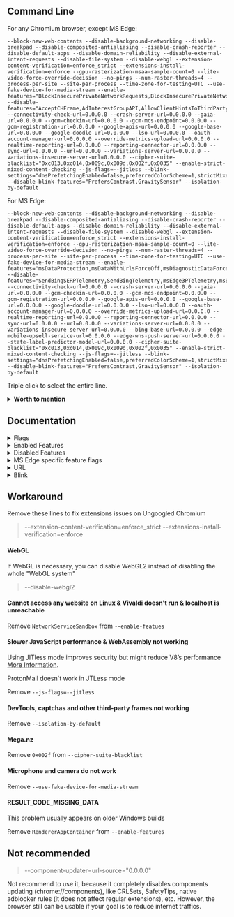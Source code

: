 ## Command Line

For any Chromium browser, except MS Edge:
```
--block-new-web-contents --disable-background-networking --disable-breakpad --disable-composited-antialiasing --disable-crash-reporter --disable-default-apps --disable-domain-reliability --disable-external-intent-requests --disable-file-system --disable-webgl --extension-content-verification=enforce_strict --extensions-install-verification=enforce --gpu-rasterization-msaa-sample-count=0 --lite-video-force-override-decision --no-pings --num-raster-threads=4 --process-per-site --site-per-process --time-zone-for-testing=UTC --use-fake-device-for-media-stream --enable-features="BlockInsecurePrivateNetworkRequests,BlockInsecurePrivateNetworkRequestsForNavigations,BrowserDynamicCodeDisabled,DesktopScreenshots,DisableProcessReuse,ElementSuperRareData,EnableCsrssLockdown,EncryptedClientHello,ForceIsolationInfoFrameOriginToTopLevelFrame,GpuAppContainer,ImprovedCookieControls,IntensiveWakeUpThrottling:grace_period_seconds/10,IsolateOrigins,IsolatePrerenders,IsolateSandboxedIframes,MinimizeAudioProcessingForUnusedOutput,NetworkServiceSandbox,NetworkServiceCodeIntegrity,OpaqueResponseBlockingV01,OriginIsolationHeader,PartitionConnectionsByNetworkIsolationKey,PartitionDomainReliabilityByNetworkIsolationKey,PartitionExpectCTStateByNetworkIsolationKey,PartitionHttpServerPropertiesByNetworkIsolationKey,PartitionNelAndReportingByNetworkIsolationKey,PartitionSSLSessionsByNetworkIsolationKey,PartitionedCookies,PostQuantumCECPQ2,PrefetchPrivacyChanges,ReduceUserAgent,ReducedReferrerGranularity,RendererAppContainer,RestrictGamepadAccess,SandboxExternalProtocolBlocked,SandboxHttpCache,ScopeMemoryCachePerContext,SplitAuthCacheByNetworkIsolationKey,SplitCacheByIncludeCredentials,SplitCacheByNetworkIsolationKey,SplitHostCacheByNetworkIsolationKey,StrictOriginIsolation,SuppressDifferentOriginSubframeJSDialogs,ThirdPartyStoragePartitioning,ThrottleForegroundTimers,TurnOffStreamingMediaCachingAlways,TurnOffStreamingMediaCachingOnBattery,UseRegistrableDomainInNetworkIsolationKey,WinSboxDisableExtensionPoint,WinSboxDisableKtmComponent" --disable-features="AcceptCHFrame,AdInterestGroupAPI,AllowClientHintsToThirdParty,AllowURNsInIframes,AppActivityReporting,AppDiscoveryRemoteUrlSearch,AutofillEnableAccountWalletStorage,AutofillServerCommunication,AutoupgradeMixedContent,BrowsingTopics,ClearCrossSiteCrossBrowsingContextGroupWindowName,ClientHintThirdPartyDelegation,ClientHintsDPR,ClientHintsDPR_DEPRECATED,ClientHintsDeviceMemory,ClientHintsDeviceMemory_DEPRECATED,ClientHintsMetaHTTPEquivAcceptCH,ClientHintsMetaNameAcceptCH,ClientHintsResourceWidth,ClientHintsResourceWidth_DEPRECATED,ClientHintsViewportWidth,ClientHintsViewportWidth_DEPRECATED,ComputePressure,ContextMenuPerformanceInfoAndRemoteHintFetching,ConversionMeasurement,CopyLinkToText,CrashReporting,CriticalClientHint,CrossOriginOpenerPolicyAccessReporting,CrossOriginOpenerPolicyReporting,CrossOriginOpenerPolicyReportingOriginTrial,CrostiniAdditionalEnterpriseReporting,CssSelectorFragmentAnchor,DirectSockets,DocumentReporting,EnableSignedExchangePrefetchCacheForNavigations,EnableSignedExchangeSubresourcePrefetch,EnableStructuredMetrics,EnableSubresourceWebBundles,EnterpriseRealtimeExtensionRequest,EventBasedStatusReporting,ExpectCTReporting,ExperimentalJSProfiler,EnableTLS13EarlyData,FedCm,Fledge,FontAccess,FontAccessPersistent,GreaseUACH,HandwritingRecognitionWebPlatformApiFinch,IdleDetection,InterestGroupStorage,Journeys,LensStandalone,MediaDrmPreprovisioning,MediaEngagementBypassAutoplayPolicies,NTPArticleSuggestions,NetworkTimeServiceQuerying,NotificationTriggers,OmniboxTriggerForNoStatePrefetch,OptimizationHints,OptimizationHintsFetching,OptimizationHintsFetchingAnonymousDataConsent,OptimizationHintsFieldTrials,Parakeet,Prerender2,PrefersColorSchemeClientHintHeader,PreloadMediaEngagementData,ReportAllJavaScriptFrameworks,Reporting,RetailCoupons,SegmentationPlatform,SignedExchangeReportingForDistributors,SpeculationRulesPrefetchProxy,SubresourceWebBundles,TabMetricsLogging,TFLiteLanguageDetectionEnabled,TextFragmentAnchor,SafeBrowsingBetterTelemetryAcrossReports,UACHPlatformEnabledByDefault,UserAgentClientHint,UserAgentClientHintFullVersionList,UsernameFirstFlow,UsernameFirstFlowFilling,UsernameFirstFlowFallbackCrowdsourcing,ViewportHeightClientHintHeader,WebNFC,WebOTP,WebSQLInThirdPartyContextEnabled,WebXR,WinrtGeolocationImplementation,WinrtSensorsImplementation" --connectivity-check-url=0.0.0.0 --crash-server-url=0.0.0.0 --gaia-url=0.0.0.0 --gcm-checkin-url=0.0.0.0 --gcm-mcs-endpoint=0.0.0.0 --gcm-registration-url=0.0.0.0 --google-apis-url=0.0.0.0 --google-base-url=0.0.0.0 --google-doodle-url=0.0.0.0 --lso-url=0.0.0.0 --oauth-account-manager-url=0.0.0.0 --override-metrics-upload-url=0.0.0.0 --realtime-reporting-url=0.0.0.0 --reporting-connector-url=0.0.0.0 --sync-url=0.0.0.0 --url=0.0.0.0 --variations-server-url=0.0.0.0 --variations-insecure-server-url=0.0.0.0 --cipher-suite-blacklist="0xc013,0xc014,0x009c,0x009d,0x002f,0x0035" --enable-strict-mixed-content-checking --js-flags=--jitless --blink-settings="dnsPrefetchingEnabled=false,preferredColorScheme=1,strictMixedContentChecking=true,strictMixedContentCheckingForPlugin=true,strictlyBlockBlockableMixedContent=true" --disable-blink-features="PrefersContrast,GravitySensor" --isolation-by-default
```

For MS Edge:
```
--block-new-web-contents --disable-background-networking --disable-breakpad --disable-composited-antialiasing --disable-crash-reporter --disable-default-apps --disable-domain-reliability --disable-external-intent-requests --disable-file-system --disable-webgl --extension-content-verification=enforce_strict --extensions-install-verification=enforce --gpu-rasterization-msaa-sample-count=0 --lite-video-force-override-decision --no-pings --num-raster-threads=4 --process-per-site --site-per-process --time-zone-for-testing=UTC --use-fake-device-for-media-stream --enable-features="msDataProtection,msDataWithUrlsForceOff,msDiagnosticDataForceOff,msEndpointDlp,msIrm,msIrmv2,msMdatpWebSiteDlp,msMdatpWebSiteDlpMac,msMdatpWebSiteDlpv2,msPerformanceModeToggle,BlockInsecurePrivateNetworkRequests,BlockInsecurePrivateNetworkRequestsForNavigations,BrowserDynamicCodeDisabled,DesktopScreenshots,DisableProcessReuse,ElementSuperRareData,EnableCsrssLockdown,EncryptedClientHello,ForceIsolationInfoFrameOriginToTopLevelFrame,GpuAppContainer,ImprovedCookieControls,IntensiveWakeUpThrottling:grace_period_seconds/10,IsolateOrigins,IsolatePrerenders,IsolateSandboxedIframes,MinimizeAudioProcessingForUnusedOutput,NetworkServiceSandbox,NetworkServiceCodeIntegrity,OpaqueResponseBlockingV01,OriginIsolationHeader,PartitionConnectionsByNetworkIsolationKey,PartitionDomainReliabilityByNetworkIsolationKey,PartitionExpectCTStateByNetworkIsolationKey,PartitionHttpServerPropertiesByNetworkIsolationKey,PartitionNelAndReportingByNetworkIsolationKey,PartitionSSLSessionsByNetworkIsolationKey,PartitionedCookies,PostQuantumCECPQ2,PrefetchPrivacyChanges,ReduceUserAgent,ReducedReferrerGranularity,RendererAppContainer,RestrictGamepadAccess,SandboxExternalProtocolBlocked,SandboxHttpCache,ScopeMemoryCachePerContext,SplitAuthCacheByNetworkIsolationKey,SplitCacheByIncludeCredentials,SplitCacheByNetworkIsolationKey,SplitHostCacheByNetworkIsolationKey,StrictOriginIsolation,SuppressDifferentOriginSubframeJSDialogs,ThirdPartyStoragePartitioning,ThrottleForegroundTimers,TurnOffStreamingMediaCachingAlways,TurnOffStreamingMediaCachingOnBattery,UseRegistrableDomainInNetworkIsolationKey,WinSboxDisableExtensionPoint,WinSboxDisableKtmComponent" --disable-features="SendBingSERPTelemetry,SendBingTelemetry,msEdge3PTelemetry,msEdgeCitations,msEdgeFeedbackSupport,msEdgeHJSendBeaconTelemetry,msEdgeHJTelemetry,msEdgeMathHelper,msEdgeQBox,msEdgeSanTelemetry,msEnableMATSTelemetry,msEnableWAMMATSTelemetry,msODSPTelemetry,msOfficeTelemetryBase,msReadAloud,msSendDataDiagnosticTelemetry,msUseSETTelemetryService,AcceptCHFrame,AdInterestGroupAPI,AllowClientHintsToThirdParty,AllowURNsInIframes,AppActivityReporting,AppDiscoveryRemoteUrlSearch,AutofillEnableAccountWalletStorage,AutofillServerCommunication,AutoupgradeMixedContent,BrowsingTopics,ClearCrossSiteCrossBrowsingContextGroupWindowName,ClientHintThirdPartyDelegation,ClientHintsDPR,ClientHintsDPR_DEPRECATED,ClientHintsDeviceMemory,ClientHintsDeviceMemory_DEPRECATED,ClientHintsMetaHTTPEquivAcceptCH,ClientHintsMetaNameAcceptCH,ClientHintsResourceWidth,ClientHintsResourceWidth_DEPRECATED,ClientHintsViewportWidth,ClientHintsViewportWidth_DEPRECATED,ComputePressure,ContextMenuPerformanceInfoAndRemoteHintFetching,ConversionMeasurement,CopyLinkToText,CrashReporting,CriticalClientHint,CrossOriginOpenerPolicyAccessReporting,CrossOriginOpenerPolicyReporting,CrossOriginOpenerPolicyReportingOriginTrial,CrostiniAdditionalEnterpriseReporting,CssSelectorFragmentAnchor,DirectSockets,DocumentReporting,EnableSignedExchangePrefetchCacheForNavigations,EnableSignedExchangeSubresourcePrefetch,EnableStructuredMetrics,EnableSubresourceWebBundles,EnterpriseRealtimeExtensionRequest,EventBasedStatusReporting,ExpectCTReporting,ExperimentalJSProfiler,EnableTLS13EarlyData,FedCm,Fledge,FontAccess,FontAccessPersistent,GreaseUACH,HandwritingRecognitionWebPlatformApiFinch,IdleDetection,InterestGroupStorage,Journeys,LensStandalone,MediaDrmPreprovisioning,MediaEngagementBypassAutoplayPolicies,NTPArticleSuggestions,NetworkTimeServiceQuerying,NotificationTriggers,OmniboxTriggerForNoStatePrefetch,OptimizationHints,OptimizationHintsFetching,OptimizationHintsFetchingAnonymousDataConsent,OptimizationHintsFieldTrials,Parakeet,Prerender2,PrefersColorSchemeClientHintHeader,PreloadMediaEngagementData,ReportAllJavaScriptFrameworks,Reporting,RetailCoupons,SegmentationPlatform,SignedExchangeReportingForDistributors,SpeculationRulesPrefetchProxy,SubresourceWebBundles,TabMetricsLogging,TFLiteLanguageDetectionEnabled,TextFragmentAnchor,SafeBrowsingBetterTelemetryAcrossReports,UACHPlatformEnabledByDefault,UserAgentClientHint,UserAgentClientHintFullVersionList,UsernameFirstFlow,UsernameFirstFlowFilling,UsernameFirstFlowFallbackCrowdsourcing,ViewportHeightClientHintHeader,WebNFC,WebOTP,WebSQLInThirdPartyContextEnabled,WebXR,WinrtGeolocationImplementation,WinrtSensorsImplementation" --connectivity-check-url=0.0.0.0 --crash-server-url=0.0.0.0 --gaia-url=0.0.0.0 --gcm-checkin-url=0.0.0.0 --gcm-mcs-endpoint=0.0.0.0 --gcm-registration-url=0.0.0.0 --google-apis-url=0.0.0.0 --google-base-url=0.0.0.0 --google-doodle-url=0.0.0.0 --lso-url=0.0.0.0 --oauth-account-manager-url=0.0.0.0 --override-metrics-upload-url=0.0.0.0 --realtime-reporting-url=0.0.0.0 --reporting-connector-url=0.0.0.0 --sync-url=0.0.0.0 --url=0.0.0.0 --variations-server-url=0.0.0.0 --variations-insecure-server-url=0.0.0.0 --bing-base-url=0.0.0.0 --edge-mobile-upsell-service-url=0.0.0.0 --edge-wns-push-server-url=0.0.0.0 --state-label-predictor-model-url=0.0.0.0 --cipher-suite-blacklist="0xc013,0xc014,0x009c,0x009d,0x002f,0x0035" --enable-strict-mixed-content-checking --js-flags=--jitless --blink-settings="dnsPrefetchingEnabled=false,preferredColorScheme=1,strictMixedContentChecking=true,strictMixedContentCheckingForPlugin=true,strictlyBlockBlockableMixedContent=true" --disable-blink-features="PrefersContrast,GravitySensor" --isolation-by-default
```

Triple click to select the entire line.
 
<details><summary><b>Worth to mention</b></summary><p>

| Name | Description |
| :--- | :---------- |
| --disable-frame-rate-limit | Disables frame rate limiting |
| --enable-low-end-device-mode | Clears MemoryCache when a tab becomes inactive and uses 16-bit color format for images. Not recommended on Android if strict isolation is enabled and it may not work if hardware acceleration is disabled |
| --user-agent="useragent" | A string used to override the default user agent with a custom one |
| --use-mobile-user-agent | Forces mobile user agent |
</p></details>

## Documentation
<details><summary>Flags</summary><p>

| Name | Description |
| :--- | :---------- |
| --block-new-web-contents | Blocks all pop-ups |
| --cipher-suite-blacklist | Blocks lists of cipher suites |
| --disable-background-networking | Blocks background networking, like Safe browsing |
| --disable-breakpad | Disables the crash reporting |
| --disable-composited-antialiasing | Disables layer-edge anti-aliasing in the compositor |
| --disable-crash-reporter | Disables the crash reporting |
| --disable-default-apps | Disables installation of default apps |
| --disable-domain-reliability | Disables Domain Reliability Monitoring |
| --disable-external-intent-requests | Never forward URL requests to external intents |
| --disable-file-system | Disables FileSystem API |
| --disable-webgl | Disables WebGL |
| --enable-strict-mixed-content-checking | Blocks passive and active mixed content <br> (AutoupgradeMixedContent must be disabled) |
| --extension-content-verification | Extensions verification |
| --extensions-install-verification | Extensions verification |
| --gpu-rasterization-msaa-sample-count | Numbers of multisample antialiasing samples for GPU rasterization <br> are based on DPI for desktops <br> Android uses 4 by default. Using 0 disables MSAA and improves performance |
| --isolation-by-default | Change several web APIs that make it difficult to isolate origins into distinct processes |
| --js-flags=--jitless | Running V8 in JITless mode enables ACG and CET mitigations in the renderer process, disables WebAssembly and [more](https://v8.dev/blog/jitless). |
| --no-pings | Blocks hyperlink auditing pings |
| --num-raster-threads | Enforces number of worker threads used to rasterize content |
| --process-per-site | Consolidates same-site pages to share a single process |
| --site-per-process | Enforces a one-site-per-process security policy |
| --time-zone-for-testing | Spoofs timzeone |
| --use-fake-device-for-media-stream | Spoofs microphone and camera IDs |
</p></details>

<details><summary>Enabled Features</summary><p>

Partitioning:
* ForceIsolationInfoFrameOriginToTopLevelFrame
* IsolateOrigins
* IsolatePrerenders
* IsolateSandboxedIframes
* OriginIsolationHeader
* PartitionConnectionsByNetworkIsolationKey
* PartitionDomainReliabilityByNetworkIsolationKey
* PartitionExpectCTStateByNetworkIsolationKey
* PartitionHttpServerPropertiesByNetworkIsolationKey
* PartitionNelAndReportingByNetworkIsolationKey
* PartitionSSLSessionsByNetworkIsolationKey
* PartitionedCookies
* SandboxHttpCache
* SplitAuthCacheByNetworkIsolationKey
* SplitCacheByIncludeCredentials
* SplitCacheByNetworkIsolationKey
* SplitHostCacheByNetworkIsolationKey
* StrictOriginIsolation
* UseRegistrableDomainInNetworkIsolationKey
	
Sandboxing:
* BrowserDynamicCodeDisabled
	* Prevents the browser process from generating dynamic code or modifying executable code using ACG
* EnableCsrssLockdown
* GpuAppContainer
* NetworkServiceCodeIntegrity
	* Enables CIG mitigation in the network process
* NetworkServiceSandbox
	* Enables ACG mitigation in the network process
* RendererAppContainer
* SandboxExternalProtocolBlocked
* WinSboxDisableExtensionPoint
* WinSboxDisableKtmComponent

Privacy & Security:
* AutoupgradeMixedContent
	* Disabling it and forcing `--enable-strict-mixed-content-checking` will block all mixed content
* BlockInsecurePrivateNetworkRequests, BlockInsecurePrivateNetworkRequestsForNavigations
	* Blocks insecure private network requests
* ClearCrossSiteCrossBrowsingContextGroupWindowName
* DisableProcessReuse, ReduceUserAgent
	* The (edge://)flags version are not available on Edge
* EncryptedClientHello
* ImprovedCookieControls
	* Improved third-party cookie blocking/control
* OpaqueResponseBlockingV01
	* [Documentation](https://docs.google.com/document/d/1qUbE2ySi6av3arUEw5DNdFJIKKBbWGRGsXz_ew3S7HQ)
* PostQuantumCECPQ2
* PrefetchPrivacyChanges
	* Prefetch requests will not follow redirects, not send a Referer header, not send credentials for cross-origin requests, and do not pass through service workers
* ReducedReferrerGranularity
	* Enables strict-origin-when-cross-origin

Performance:
* ElementSuperRareData
* IntensiveWakeUpThrottling:grace_period_seconds/10
* ScopeMemoryCachePerContext
* ThrottleForegroundTimers
* TurnOffStreamingMediaCachingAlways, TurnOffStreamingMediaCachingOnBattery

Others:
* DesktopScreenshots
* RestrictGamepadAccess
* SuppressDifferentOriginSubframeJSDialogs
	* Disallows window.{alert, prompt, confirm} if triggered inside a subframe that is not same origin with the main frame
</p></details>

<details><summary>Disabled Features</summary><p>

Reporting:
* AppActivityReporting
* AppDiscoveryRemoteUrlSearch
* ComputePressure
* ConversionMeasurement
* CrashReporting
* CrossOriginOpenerPolicyAccessReporting
* CrossOriginOpenerPolicyReporting
* CrossOriginOpenerPolicyReportingOriginTrial
* CrostiniAdditionalEnterpriseReporting
* DocumentReporting
* EnableStructuredMetrics
* EnterpriseRealtimeExtensionRequest
* EventBasedStatusReporting
* ExpectCTReporting
* ReportAllJavaScriptFrameworks
* Reporting
* SafeBrowsingBetterTelemetryAcrossReports
* TabMetricsLogging

Autofill:
* AutofillEnableAccountWalletStorage
* AutofillServerCommunication

PrivacySandbox/FloC Related:
* AdInterestGroupAPI
* AllowURNsInIframes
* BrowsingTopics
* FedCm
* Fledge
* InterestGroupStorage
* Parakeet

SXG:
* EnableSignedExchangePrefetchCacheForNavigations
* EnableSignedExchangeSubresourcePrefetch
* SignedExchangeReportingForDistributors

WebBundles:
* EnableSubresourceWebBundles
* SubresourceWebBundles

ClientHints:
* AcceptCHFrame
* AllowClientHintsToThirdParty
* ClientHintThirdPartyDelegation
* ClientHintsDPR
* ClientHintsDPR_DEPRECATED
* ClientHintsDeviceMemory
* ClientHintsDeviceMemory_DEPRECATED
* ClientHintsMetaHTTPEquivAcceptCH
* ClientHintsMetaNameAcceptCH
* ClientHintsResourceWidth
* ClientHintsResourceWidth_DEPRECATED
* ClientHintsViewportWidth
* ClientHintsViewportWidth_DEPRECATED
* CriticalClientHint
* GreaseUACH
* PrefersColorSchemeClientHintHeader
	* Disabled blocks Dark mode detection via client hints
* UACHPlatformEnabledByDefault
* UserAgentClientHint
* UserAgentClientHintFullVersionList
* ViewportHeightClientHintHeader

Optimization Hints:
* OptimizationHints
* OptimizationHintsFieldTrials
* OptimizationHintsFetching
* OptimizationHintsFetchingAnonymousDataConsent
* ContextMenuPerformanceInfoAndRemoteHintFetching
* NavigationPredictor

Others:
* CssSelectorFragmentAnchor
* DirectSockets
	* Blocks Direct Sockets API
* EnableTLS13EarlyData
* ExperimentalJSProfiler
* FontAccess, FontAccessPersistent
* HandwritingRecognitionWebPlatformApiFinch
	* HandwritingRecognition API
* IdleDetection
	* Blocks Idle Detection
* Journeys
* LensStandalone
* MediaDrmPreprovisioning
	* Blocks DRM (Might break Netflix and Spotify)
* NTPArticleSuggestions
* NetworkTimeServiceQuerying
	* Disables network time queries in order to prevent Chromium connecting to `clients2.google.com`
* NotificationTriggers
* OmniboxTriggerForNoStatePrefetch
* PreloadMediaEngagementData, MediaEngagementBypassAutoplayPolicies
* Prerender2
* RetailCoupons
* SegmentationPlatform
* SpeculationRulesPrefetchProxy
* TFLiteLanguageDetectionEnabled
* TextFragmentAnchor, CopyLinkToText
	* Disables text snippets in URL fragments
* UsernameFirstFlow, UsernameFirstFlowFilling, UsernameFirstFlowFallbackCrowdsourcing
* WebNFC, WebOTP, WebXR
	* Blocks NFC, OTP and XR APIs
* WebSQLInThirdPartyContextEnabled
* WinrtGeolocationImplementation
	* Blocks Geolocation, you might need to enable it if you are going to use Maps
* WinrtSensorsImplementation
	* Blocks Sensors implementation
</p></details>

<details><summary>MS Edge specific feature flags</summary><p>

As Microsoft Edge isn't an open-source browser, there is no way to look up for `blink::features` or other types of flags. Fortunetaly, we can search memory strings, which exposes lots of undocumented flags, but using them might be dangerous and at the same time beneficial.

Enabled:
* msDataProtection, msEndpointDlp, msMdatpWebSiteDlp, msMdatpWebSiteDlpv2, msMdatpWebSiteDlpMac, msIrm, msIrmv2
	* Feature Flags for Data Loss Prevention `edge://edge-dlp-internals/`
* msDataWithUrlsForceOff, msDiagnosticDataForceOff
	* Enabling them forces Edge to not send diagnostic data
* msPerformanceModeToggle
	* Exposes [`Turn on efficiency mode`](https://techcommunity.microsoft.com/t5/discussions/introducing-performance-mode-in-microsoft-edge-new-feature/td-p/2270856) in `edge://settings/system` and don't forget to enable it

Disabled:
* SendBingSERPTelemetry, SendBingTelemetry, msEdge3PTelemetry, msEdgeHJSendBeaconTelemetry, msEdgeHJTelemetry, msEdgeSanTelemetry, msEnableMATSTelemetry, msEnableWAMMATSTelemetry, msODSPTelemetry, msOfficeTelemetryBase, msSendDataDiagnosticTelemetry, msUseSETTelemetryService
	* Undocumented telemetry features
* msEdgeCitations
	* Disables Citations
* msEdgeFeedbackSupport
* msEdgeMathHelper
	* Disables Math Helper
* msEdgeQBox
	* Bing Related
* msReadAloud
	* Disables Read aloud
</p></details>

<details><summary>URL</summary><p>

| Name | Description |
| :--- | :---------- |
| --component-updater=url-source | Downloads additional components |
| --connectivity-check-url | Used for Network connectivity checking |
| --crash-server-url| Crash server |
| --gaia-url | GAIA related |
| --gcm-checkin-url | Used for Cloud Messaging |
| --gcm-mcs-endpoint | Used for Cloud Messaging |
| --gcm-registration-url | Used for Cloud Messaging |
| --google-apis-url | GAIA related |
| --google-base-url | GAIA related |
| --google-doodle-url | GAIA related |
| --lso-url | GAIA related |
| --oauth-account-manager-url | GAIA related |
| --override-metrics-upload-url | Metrics upload |
| --realtime-reporting-url | Realtime reporting |
| --reporting-connector-url | Used for Reporting service |
| --sync-url | Used for sync |
| --url | Used for crash reports |
| --variations-insecure-server-url | Reports variation data |
| --variations-server-url | Reports variation data |

MS Edge specific URLs:
| Name | Description |
| :--- | :---------- |
| --bing-base-url | Bing related, similar to `google-base-url` |
| --edge-mobile-upsell-service-url | Unknown |
| --edge-wns-push-server-url | Windows Push Notification service |
| --state-label-predictor-model-url | Autofill |
</p></details>

<details><summary>Blink</summary><p>

| Name | Description |
| :--- | :---------- |
| --blink-settings | Sets Blink settings |
| --disable-blink-features | Disables selected Blink features |

blink-settings:
* dnsPrefetchingEnabled = false
	* Disables DNS prefetching
* preferredColorScheme = 1
	* Prevents Dark Mode detection if `#disallow-doc-written-script-loads` is disabled/default
* strictMixedContentChecking, strictMixedContentCheckingForPlugin, strictlyBlockBlockableMixedContent = true
	* Strictly blocks mixed contents

disable-blink-features:
* PrefersContrast
* GravitySensor
</p></details>


## Workaround

Remove these lines to fix extensions issues on Ungoogled Chromium
> --extension-content-verification=enforce_strict
> --extensions-install-verification=enforce

#### WebGL

If WebGL is necessary, you can disable WebGL2 instead of disabling the whole "WebGL system" 
> --disable-webgl2

#### Cannot access any website on Linux & Vivaldi doesn't run & localhost is unreachable

Remove `NetworkServiceSandbox` from `--enable-featues`

#### Slower JavaScript performance & WebAssembly not working

Using JITless mode improves security but might reduce V8’s performance [More Information](https://v8.dev/blog/jitless).

ProtonMail doesn't work in JTLess mode

Remove `--js-flags=--jitless`

#### DevTools, captchas and other third-party frames not working

Remove `--isolation-by-default`

#### Mega.nz

Remove `0x002f` from `--cipher-suite-blacklist`

#### Microphone and camera do not work

Remove `--use-fake-device-for-media-stream`

#### RESULT_CODE_MISSING_DATA

This problem usually appears on older Windows builds

Remove `RendererAppContainer` from `--enable-features`

## Not recommended

> --component-updater=url-source="0.0.0.0"

Not recommend to use it, because it completely disables components updating (chrome://components), like CRLSets, SafetyTips, native adblocker rules (it does not affect regular extensions), etc. However, the browser still can be usable if your goal is to reduce internet traffics.

